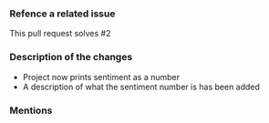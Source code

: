 ### Refence a related issue

This pull request solves #2

### Description of the changes

- Project now prints sentiment as a number
- A description of what the sentiment number is has been added

### Mentions
